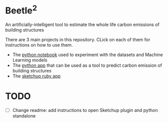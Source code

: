 # Beetle<sup>2</sup>
An artificially-intelligent tool to estimate the whole life carbon emissions of building structures

There are 3 main projects in this repository. CLick on each of them for instructions on how to use them.
- The [python notebook](https://github.com/marialuquea/Beetle2/tree/main/Python%20Notebook) used to experiment with the datasets and Machine Learning models
- The [python app](https://github.com/marialuquea/Beetle2/tree/main/Python%20Standalone) that can be used as a tool to predict carbon emission of building structures
- The [sketchup ruby app](https://github.com/marialuquea/Beetle2/tree/main/SketchUpExtensions)


# TODO
- [ ] Change readme: add instructions to open Sketchup plugin and python standalone
